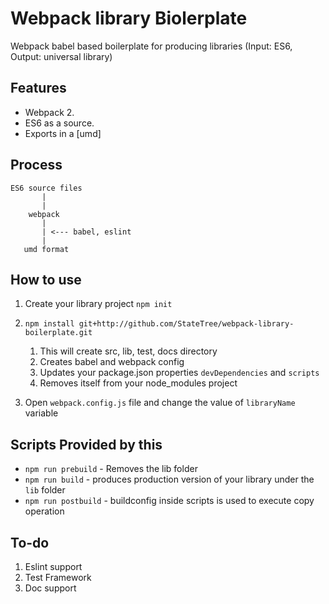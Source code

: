 # Webpack library Biolerplate

Webpack babel based boilerplate for producing libraries (Input: ES6, Output: universal library)

## Features

* Webpack 2.
* ES6 as a source.
* Exports in a [umd]

## Process

```
ES6 source files
       |
       |
    webpack
       |
       | <--- babel, eslint
       |
   umd format
```

## How to use

1. Create your library project `npm init`
2. `npm install git+http://github.com/StateTree/webpack-library-boilerplate.git`
	1. This will create src, lib, test, docs directory
	2. Creates babel and webpack config
	3. Updates your package.json properties `devDependencies` and `scripts`
	4. Removes itself from your node_modules project

3. Open `webpack.config.js` file and change the value of `libraryName` variable

## Scripts Provided by this

* `npm run prebuild` - Removes the lib folder
* `npm run build` - produces production version of your library under the `lib` folder
* `npm run postbuild` - buildconfig inside scripts is used to execute copy operation

## To-do
1. Eslint support
2. Test Framework
3. Doc support

